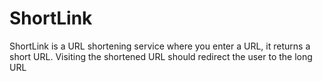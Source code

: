 # ShortLink

ShortLink is a URL shortening service where you enter a URL, it returns a short URL. Visiting the shortened URL should redirect the user to the long URL
